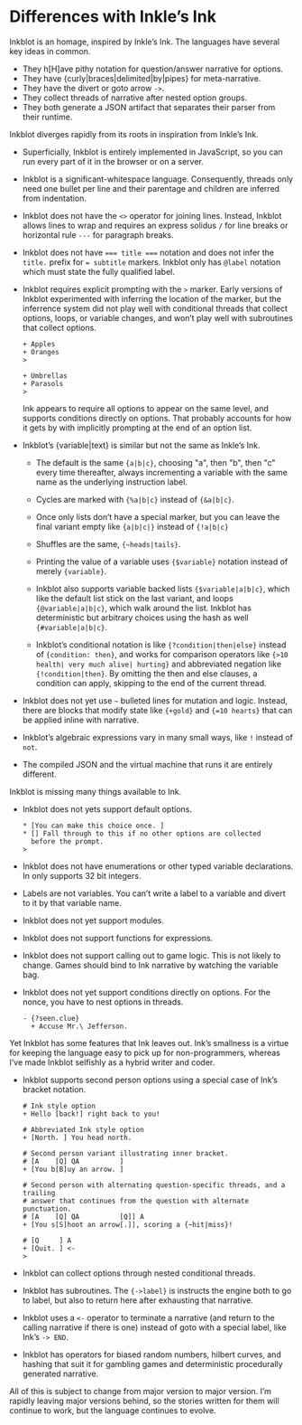 
# Differences with Inkle’s Ink

Inkblot is an homage, inspired by Inkle’s Ink.
The languages have several key ideas in common.

- They h[H]ave pithy notation for question/answer narrative for options.
- They have {curly|braces|delimited|by|pipes} for meta-narrative.
- They have the divert or goto arrow ``->``.
- They collect threads of narrative after nested option groups.
- They both generate a JSON artifact that separates their parser from their
  runtime.

Inkblot diverges rapidly from its roots in inspiration from Inkle’s Ink.

- Superficially, Inkblot is entirely implemented in JavaScript, so you can run
  every part of it in the browser or on a server.

- Inkblot is a significant-whitespace language.
  Consequently, threads only need one bullet per line and their parentage and
  children are inferred from indentation.

- Inkblot does not have the `<>` operator for joining lines.
  Instead, Inkblot allows lines to wrap and requires an express solidus ``/``
  for line breaks or horizontal rule ``---`` for paragraph breaks.

- Inkblot does not have `=== title ===` notation and does not infer the `title.` prefix
  for `= subtitle` markers. Inkblot only has `@label` notation which must state
  the fully qualified label.

- Inkblot requires explicit prompting with the ``>`` marker.
  Early versions of Inkblot experimented with inferring the location of the marker,
  but the inferrence system did not play well with conditional threads
  that collect options, loops, or variable changes, and won’t play well
  with subroutines that collect options.

  ```ink
  + Apples
  + Oranges
  >

  + Umbrellas
  + Parasols
  >
  ```

  Ink appears to require all options to appear on the same level, and supports
  conditions directly on options. That probably accounts for how it gets
  by with implicitly prompting at the end of an option list.

- Inkblot’s {variable|text} is similar but not the same as Inkle’s Ink.

  - The default is the same ``{a|b|c}``, choosing "a", then "b", then "c" every
    time thereafter, always incrementing a variable with the same name as the
    underlying instruction label.

  - Cycles are marked with ``{%a|b|c}`` instead of ``{&a|b|c}``.

  - Once only lists don’t have a special marker, but you can leave the final
    variant empty like ``{a|b|c|}`` instead of ``{!a|b|c}``

  - Shuffles are the same, ``{~heads|tails}``.

  - Printing the value of a variable uses ``{$variable}`` notation instead of
    merely ``{variable}``.

  - Inkblot also supports variable backed lists ``{$variable|a|b|c}``, which
    like the default list stick on the last variant, and loops
    ``{@variable|a|b|c}``, which walk around the list.
    Inkblot has deterministic but arbitrary choices using the hash as well
    ``{#variable|a|b|c}``.

  - Inkblot’s conditional notation is like ``{?condition|then|else}`` instead
    of ``{condition: then}``, and works for comparison operators like ``{>10
    health| very much alive| hurting}`` and abbreviated negation like
    ``{!condition|then}``.
    By omitting the then and else clauses, a condition can apply, skipping
    to the end of the current thread.

- Inkblot does not yet use `~` bulleted lines for mutation and logic.  Instead,
  there are blocks that modify state like ``{+gold}`` and ``{=10 hearts}`` that
  can be applied inline with narrative.

- Inkblot’s algebraic expressions vary in many small ways, like `!` instead of
  `not`.

- The compiled JSON and the virtual machine that runs it are entirely
  different.

Inkblot is missing many things available to Ink.

- Inkblot does not yets support default options.

  ```ink
  * [You can make this choice once. ]
  * [] Fall through to this if no other options are collected
    before the prompt.
  >
  ```

- Inkblot does not have enumerations or other typed variable declarations.
  In only supports 32 bit integers.

- Labels are not variables. You can’t write a label to a variable and divert to
  it by that variable name.

- Inkblot does not yet support modules.

- Inkblot does not support functions for expressions.

- Inkblot does not support calling out to game logic. This is not likely to
  change. Games should bind to Ink narrative by watching the variable bag.

- Inkblot does not yet support conditions directly on options.
  For the nonce, you have to nest options in threads.

  ```inkblot
  - {?seen.clue}
    + Accuse Mr.\ Jefferson.
  ```

Yet Inkblot has some features that Ink leaves out.
Ink’s smallness is a virtue for keeping the language easy to pick up for
non-programmers, whereas I’ve made Inkblot selfishly as a hybrid writer and
coder.

- Inkblot supports second person options using a special case of Ink’s bracket
  notation.

  ```
  # Ink style option
  + Hello [back!] right back to you!

  # Abbreviated Ink style option
  + [North. ] You head north.

  # Second person variant illustrating inner bracket.
  # [A    [Q] QA          ]
  + [You b[B]uy an arrow. ]

  # Second person with alternating question-specific threads, and a trailing
  # answer that continues from the question with alternate punctuation.
  # [A    [Q] QA          [Q]] A
  + [You s[S]hoot an arrow[.]], scoring a {~hit|miss}!

  # [Q     ] A
  + [Quit. ] <-
  >
  ```

- Inkblot can collect options through nested conditional threads.

- Inkblot has subroutines. The ``{->label}`` is instructs the engine both to go
  to label, but also to return here after exhausting that narrative.

- Inkblot uses a ``<-`` operator to terminate a narrative (and return to the
  calling narrative if there is one) instead of goto with a special label, like
  Ink’s ``-> END``.

- Inkblot has operators for biased random numbers, hilbert curves, and hashing
  that suit it for gambling games and deterministic procedurally generated
  narrative.

All of this is subject to change from major version to major version.
I’m rapidly leaving major versions behind, so the stories written for them will
continue to work, but the language continues to evolve.
